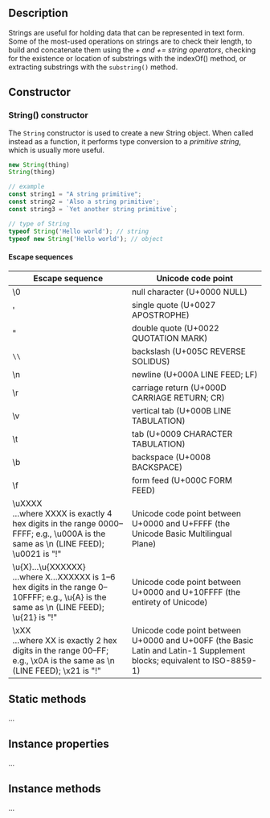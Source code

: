 <link rel="stylesheet" href="https://cdn.jsdelivr.net/npm/bootstrap-icons@1.5.0/font/bootstrap-icons.css">
<link rel="stylesheet" href="../../lib/js_style.css">

## Description
Strings are useful for holding data that can be represented in text form. Some of the most-used operations on strings are to check their length, to build and concatenate them using the *+ and += string operators*, checking for the existence or location of substrings with the indexOf() method, or extracting substrings with the `substring()` method.

## Constructor

### String() constructor
The `String` constructor is used to create a new String object. When called instead as a function, it performs type conversion to a *primitive string*, which is usually more useful.
```js
new String(thing)
String(thing)

// example
const string1 = "A string primitive";
const string2 = 'Also a string primitive';
const string3 = `Yet another string primitive`;

// type of String
typeof String('Hello world'); // string
typeof new String('Hello world'); // object
```

#### Escape sequences

|Escape sequence  | Unicode code point  |
|-----------------|---------------------|
| \0	 | null character (U+0000 NULL)|
| \'	 | single quote (U+0027 APOSTROPHE)|
| \"	 | double quote (U+0022 QUOTATION MARK)|
| `\\`| backslash (U+005C REVERSE SOLIDUS)|
| \n	 | newline (U+000A LINE FEED; LF)|
| \r	 | carriage return (U+000D CARRIAGE RETURN; CR)|
| \v	 | vertical tab (U+000B LINE TABULATION)|
| \t	 | tab (U+0009 CHARACTER TABULATION)|
| \b	 | backspace (U+0008 BACKSPACE)|
| \f	 | form feed (U+000C FORM FEED)|
| \uXXXX </br>…where XXXX is exactly 4 hex digits in the range 0000–FFFF; e.g., \u000A is the same as \n (LINE FEED); \u0021 is "!"	|Unicode code point between U+0000 and U+FFFF (the Unicode Basic Multilingual Plane)|
| \u{X}…\u{XXXXXX} </br>…where X…XXXXXX is 1–6 hex digits in the range 0–10FFFF; e.g., \u{A} is the same as \n (LINE FEED); \u{21} is "!"	|Unicode code point between U+0000 and U+10FFFF (the entirety of Unicode)|
| \xXX </br> …where XX is exactly 2 hex digits in the range 00–FF; e.g., \x0A is the same as \n (LINE FEED); \x21 is "!"	|Unicode code point between U+0000 and U+00FF (the Basic Latin and Latin-1 Supplement blocks; equivalent to ISO-8859-1)|

## Static methods
...


## Instance properties
...


## Instance methods
...



